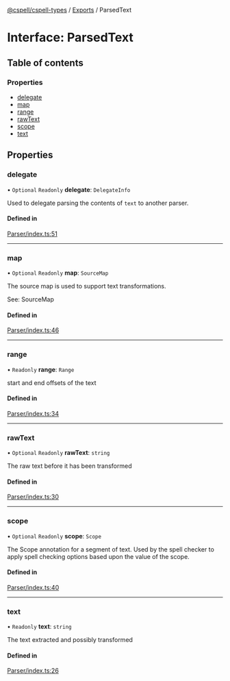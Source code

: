 [@cspell/cspell-types](../README.md) / [Exports](../modules.md) / ParsedText

# Interface: ParsedText

## Table of contents

### Properties

- [delegate](ParsedText.md#delegate)
- [map](ParsedText.md#map)
- [range](ParsedText.md#range)
- [rawText](ParsedText.md#rawtext)
- [scope](ParsedText.md#scope)
- [text](ParsedText.md#text)

## Properties

### delegate

• `Optional` `Readonly` **delegate**: `DelegateInfo`

Used to delegate parsing the contents of `text` to another parser.

#### Defined in

[Parser/index.ts:51](https://github.com/streetsidesoftware/cspell/blob/c69f8c4/packages/cspell-types/src/Parser/index.ts#L51)

___

### map

• `Optional` `Readonly` **map**: `SourceMap`

The source map is used to support text transformations.

See: SourceMap

#### Defined in

[Parser/index.ts:46](https://github.com/streetsidesoftware/cspell/blob/c69f8c4/packages/cspell-types/src/Parser/index.ts#L46)

___

### range

• `Readonly` **range**: `Range`

start and end offsets of the text

#### Defined in

[Parser/index.ts:34](https://github.com/streetsidesoftware/cspell/blob/c69f8c4/packages/cspell-types/src/Parser/index.ts#L34)

___

### rawText

• `Optional` `Readonly` **rawText**: `string`

The raw text before it has been transformed

#### Defined in

[Parser/index.ts:30](https://github.com/streetsidesoftware/cspell/blob/c69f8c4/packages/cspell-types/src/Parser/index.ts#L30)

___

### scope

• `Optional` `Readonly` **scope**: `Scope`

The Scope annotation for a segment of text.
Used by the spell checker to apply spell checking options
based upon the value of the scope.

#### Defined in

[Parser/index.ts:40](https://github.com/streetsidesoftware/cspell/blob/c69f8c4/packages/cspell-types/src/Parser/index.ts#L40)

___

### text

• `Readonly` **text**: `string`

The text extracted and possibly transformed

#### Defined in

[Parser/index.ts:26](https://github.com/streetsidesoftware/cspell/blob/c69f8c4/packages/cspell-types/src/Parser/index.ts#L26)
